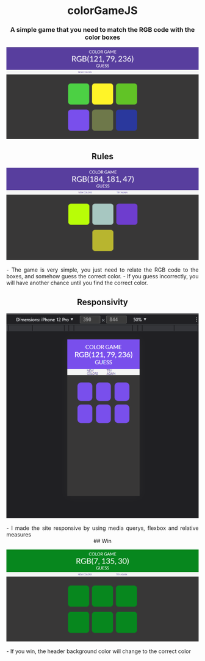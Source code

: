 <div align='center'>

# colorGameJS
### A simple game that you need to match the RGB code with the color boxes
  
![Home](https://github.com/AlmeidaFL/colorGameJS/blob/main/screenshots/home.png)

</div>

<div align='center'>
  
  ## Rules
  
  ![TryAgain](https://github.com/AlmeidaFL/colorGameJS/blob/main/screenshots/tryAgain.png)
</div>

<div align='justify'>
  - The game is very simple, you just need to relate the RGB code to the boxes, and somehow guess the correct color.
  - If you guess incorrectly, you will have another chance until you find the correct color.
  
</div>

<div align='center'>
  
  ## Responsivity
  
  ![Responsive](https://github.com/AlmeidaFL/colorGameJS/blob/main/screenshots/winPhone.png)
  
</div>
 
<div align='justify'>
  - I made the site responsive by using media querys, flexbox and relative measures
</div>
<div align='center'>
  ## Win
  
  ![Win](https://github.com/AlmeidaFL/colorGameJS/blob/main/screenshots/Win.png)

</div>
<div align='justify'>
  - If you win, the header background color will change to the correct color
 </div>

